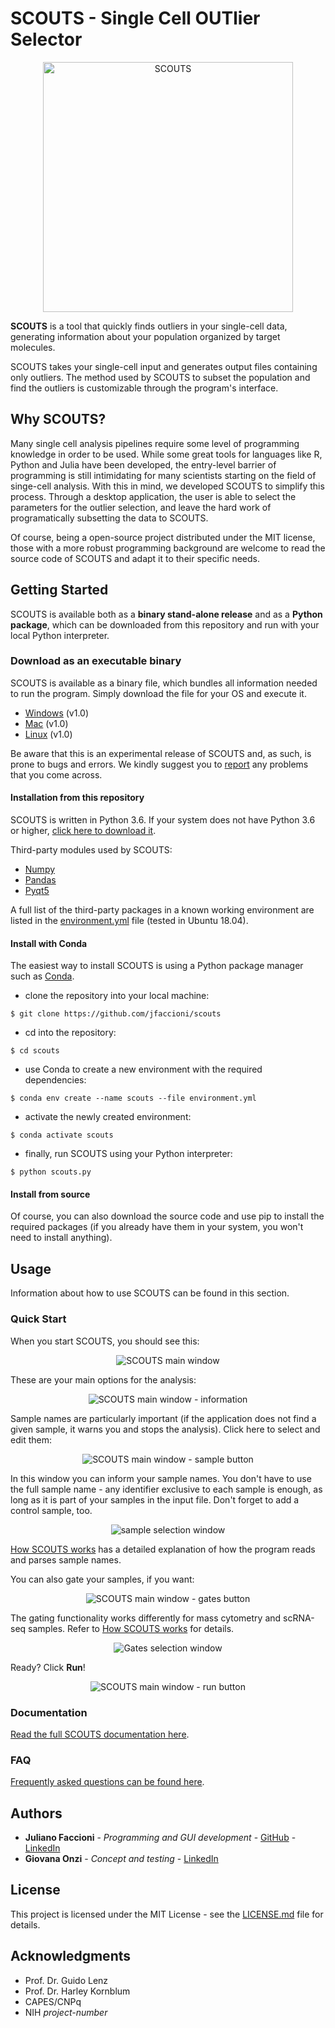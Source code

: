 # SCOUTS - Single Cell OUTlier Selector

<p align="middle">
<img src="images/cells-white.png" alt="SCOUTS" width="400"/>
</p>

**SCOUTS** is a tool that quickly finds outliers in your single-cell data, generating information about your population organized by target molecules.

SCOUTS takes your single-cell input and generates output files containing only outliers. The method used by SCOUTS to subset the population and find the outliers is customizable through the program's interface.

## Why SCOUTS?
Many single cell analysis pipelines require some level of programming knowledge in order to be used. While some great tools for languages like R, Python and Julia have been developed, the entry-level barrier of programming is still intimidating for many scientists starting on the field of singe-cell analysis. With this in mind, we developed SCOUTS to simplify this process. Through a desktop application, the user is able to select the parameters for the outlier selection, and leave the hard work of programatically subsetting the data to SCOUTS.

Of course, being a open-source project distributed under the MIT license, those with a more robust programming background are welcome to read the source code of SCOUTS and adapt it to their specific needs.

## Getting Started
SCOUTS is available both as a **binary stand-alone release** and as a **Python package**, which can be downloaded from this repository and run with your local Python interpreter.

### Download as an executable binary
SCOUTS is available as a binary file, which bundles all information needed to run the program. Simply download the file for your OS and execute it.

* [Windows](link) (v1.0)
* [Mac](link) (v1.0)
* [Linux](link) (v1.0)

Be aware that this is an experimental release of SCOUTS and, as such, is prone to bugs and errors. We kindly suggest you to [report](https://github.com/jfaccioni/scouts/issues) any problems that you come across.

#### Installation from this repository
SCOUTS is written in Python 3.6. If your system does not have Python 3.6 or higher, [click here to download it](https://www.python.org/downloads/).

Third-party modules used by SCOUTS:
* [Numpy](http://www.numpy.org/)
* [Pandas](https://pandas.pydata.org/)
* [Pyqt5](https://pypi.org/project/PyQt5/)


A full list of the third-party packages in a known working environment are listed in the [environment.yml](environment.yml) file (tested in Ubuntu 18.04).

#### Install with Conda
The easiest way to install SCOUTS is using a Python package manager such as [Conda](https://conda.io/docs/).

* clone the repository into your local machine:

```
$ git clone https://github.com/jfaccioni/scouts
```

* cd into the repository:

```
$ cd scouts
```

* use Conda to create a new environment with the required dependencies:

```
$ conda env create --name scouts --file environment.yml
```

* activate the newly created environment:

```
$ conda activate scouts
```

* finally, run SCOUTS using your Python interpreter:

```
$ python scouts.py
```

#### Install from source
Of course, you can also download the source code and use pip to install the required packages (if you already have them in your system, you won't need to install anything).

## Usage
Information about how to use SCOUTS can be found in this section.

### Quick Start

When you start SCOUTS, you should see this:

<p align="middle">
<img src="images/SCOUTS_main.png" alt="SCOUTS main window" scale="90%"/>
</p>

These are your main options for the analysis:

<p align="middle">
<img src="images/SCOUTS_info.png" alt="SCOUTS main window - information" scale="90%"/>
</p>

Sample names are particularly important (if the application does not find a given sample, it warns you and stops the analysis). Click here to select and edit them:

<p align="middle">
<img src="images/SCOUTS_samples.png" alt="SCOUTS main window - sample button" scale="90%"/>
</p>

In this window you can inform your sample names. You don't have to use the full sample name - any identifier exclusive to each sample is enough, as long as it is part of your samples in the input file. Don't forget to add a control sample, too.

<p align="middle">
<img src="images/SCOUTS_samplepage.png" alt="sample selection window" scale="90%"/>
</p>

[How SCOUTS works](link) has a detailed explanation of how the program reads and parses sample names.

You can also gate your samples, if you want:

<p align="middle">
<img src="images/SCOUTS_gates.png" alt="SCOUTS main window - gates button" scale="90%"/>
</p>

The gating functionality works differently for mass cytometry and scRNA-seq samples. Refer to [How SCOUTS works](link) for details.

<p align="middle">
<img src="images/SCOUTS_gatepage.png" alt="Gates selection window" scale="90%"/>
</p>

Ready? Click **Run**!

<p align="middle">
<img src="images/SCOUTS_run.png" alt="SCOUTS main window - run button" scale="90%"/>
</p>

### Documentation
[Read the full SCOUTS documentation here](link).

### FAQ
[Frequently asked questions can be found here](link).


## Authors
* **Juliano Faccioni** - *Programming and GUI development* - [GitHub](https://github.com/jfaccioni) - [LinkedIn](https://www.linkedin.com/in/juliano-faccioni-9b2133167)
* **Giovana Onzi** - *Concept and testing* -  [LinkedIn](https://www.linkedin.com/in/giovana-onzi-ba222895/)

## License
This project is licensed under the MIT License - see the [LICENSE.md](LICENSE.md) file for details.

## Acknowledgments
* Prof. Dr. Guido Lenz
* Prof. Dr. Harley Kornblum
* CAPES/CNPq
* NIH *project-number*
